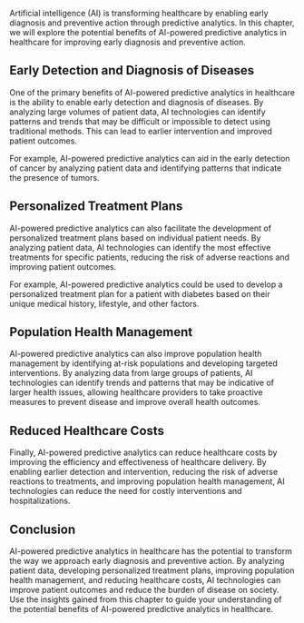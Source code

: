 
Artificial intelligence (AI) is transforming healthcare by enabling early diagnosis and preventive action through predictive analytics. In this chapter, we will explore the potential benefits of AI-powered predictive analytics in healthcare for improving early diagnosis and preventive action.

Early Detection and Diagnosis of Diseases
-----------------------------------------

One of the primary benefits of AI-powered predictive analytics in healthcare is the ability to enable early detection and diagnosis of diseases. By analyzing large volumes of patient data, AI technologies can identify patterns and trends that may be difficult or impossible to detect using traditional methods. This can lead to earlier intervention and improved patient outcomes.

For example, AI-powered predictive analytics can aid in the early detection of cancer by analyzing patient data and identifying patterns that indicate the presence of tumors.

Personalized Treatment Plans
----------------------------

AI-powered predictive analytics can also facilitate the development of personalized treatment plans based on individual patient needs. By analyzing patient data, AI technologies can identify the most effective treatments for specific patients, reducing the risk of adverse reactions and improving patient outcomes.

For example, AI-powered predictive analytics could be used to develop a personalized treatment plan for a patient with diabetes based on their unique medical history, lifestyle, and other factors.

Population Health Management
----------------------------

AI-powered predictive analytics can also improve population health management by identifying at-risk populations and developing targeted interventions. By analyzing data from large groups of patients, AI technologies can identify trends and patterns that may be indicative of larger health issues, allowing healthcare providers to take proactive measures to prevent disease and improve overall health outcomes.

Reduced Healthcare Costs
------------------------

Finally, AI-powered predictive analytics can reduce healthcare costs by improving the efficiency and effectiveness of healthcare delivery. By enabling earlier detection and intervention, reducing the risk of adverse reactions to treatments, and improving population health management, AI technologies can reduce the need for costly interventions and hospitalizations.

Conclusion
----------

AI-powered predictive analytics in healthcare has the potential to transform the way we approach early diagnosis and preventive action. By analyzing patient data, developing personalized treatment plans, improving population health management, and reducing healthcare costs, AI technologies can improve patient outcomes and reduce the burden of disease on society. Use the insights gained from this chapter to guide your understanding of the potential benefits of AI-powered predictive analytics in healthcare.
